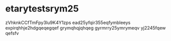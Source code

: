 # etarytestsrym25
zVhknkCCfTmFpy3lu9K4Y1zps
ead25yfqir355eqfymbleeys
expirqhhje2hdgqeqegqef
grymqhqjqhqeg
gyrmrry25ymrymeqv
yj2245fqew
qefsfv
